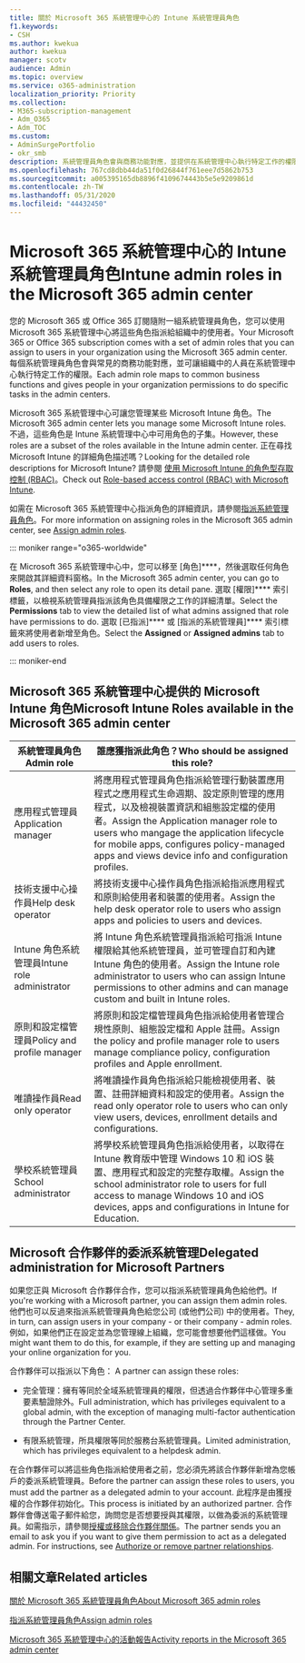 ```yaml
---
title: 關於 Microsoft 365 系統管理中心的 Intune 系統管理員角色
f1.keywords:
- CSH
ms.author: kwekua
author: kwekua
manager: scotv
audience: Admin
ms.topic: overview
ms.service: o365-administration
localization_priority: Priority
ms.collection:
- M365-subscription-management
- Adm_O365
- Adm_TOC
ms.custom:
- AdminSurgePortfolio
- okr_smb
description: 系統管理員角色會與商務功能對應，並提供在系統管理中心執行特定工作的權限。 例如，服務系統管理員向 Microsoft 開啟支援票證。
ms.openlocfilehash: 767cd8dbb44da51f0d26844f761eee7d5862b753
ms.sourcegitcommit: a005395165db8896f4109674443b5e5e9209861d
ms.contentlocale: zh-TW
ms.lasthandoff: 05/31/2020
ms.locfileid: "44432450"
---
```

# <a name="intune-admin-roles-in-the-microsoft-365-admin-center"></a><span data-ttu-id="14155-104">Microsoft 365 系統管理中心的 Intune 系統管理員角色</span><span class="sxs-lookup"><span data-stu-id="14155-104">Intune admin roles in the Microsoft 365 admin center</span></span>

<span data-ttu-id="14155-105">您的 Microsoft 365 或 Office 365 訂閱隨附一組系統管理員角色，您可以使用 Microsoft 365 系統管理中心將這些角色指派給組織中的使用者。</span><span class="sxs-lookup"><span data-stu-id="14155-105">Your Microsoft 365 or Office 365 subscription comes with a set of admin roles that you can assign to users in your organization using the Microsoft 365 admin center.</span></span> <span data-ttu-id="14155-106">每個系統管理員角色會與常見的商務功能對應，並可讓組織中的人員在系統管理中心執行特定工作的權限。</span><span class="sxs-lookup"><span data-stu-id="14155-106">Each admin role maps to common business functions and gives people in your organization permissions to do specific tasks in the admin centers.</span></span>

<span data-ttu-id="14155-107">Microsoft 365 系統管理中心可讓您管理某些 Microsoft Intune 角色。</span><span class="sxs-lookup"><span data-stu-id="14155-107">The Microsoft 365 admin center lets you manage some Microsoft Intune roles.</span></span> <span data-ttu-id="14155-108">不過，這些角色是 Intune 系統管理中心中可用角色的子集。</span><span class="sxs-lookup"><span data-stu-id="14155-108">However, these roles are a subset of the roles available in the Intune admin center.</span></span> <span data-ttu-id="14155-109">正在尋找 Microsoft Intune 的詳細角色描述嗎？</span><span class="sxs-lookup"><span data-stu-id="14155-109">Looking for the detailed role descriptions for Microsoft Intune?</span></span> <span data-ttu-id="14155-110">請參閱 [使用 Microsoft Intune 的角色型存取控制 (RBAC)](https://docs.microsoft.com/mem/intune/fundamentals/role-based-access-control)。</span><span class="sxs-lookup"><span data-stu-id="14155-110">Check out [Role-based access control (RBAC) with Microsoft Intune](https://docs.microsoft.com/mem/intune/fundamentals/role-based-access-control).</span></span>

<span data-ttu-id="14155-111">如需在 Microsoft 365 系統管理中心指派角色的詳細資訊，請參閱[指派系統管理員角色](assign-admin-roles.md)。</span><span class="sxs-lookup"><span data-stu-id="14155-111">For more information on assigning roles in the Microsoft 365 admin center, see [Assign admin roles](assign-admin-roles.md).</span></span>

::: moniker range="o365-worldwide"

<span data-ttu-id="14155-112">在 Microsoft 365 系統管理中心中，您可以移至 [角色]\*\*\*\*，然後選取任何角色來開啟其詳細資料窗格。</span><span class="sxs-lookup"><span data-stu-id="14155-112">In the Microsoft 365 admin center, you can go to **Roles**, and then select any role to open its detail pane.</span></span> <span data-ttu-id="14155-113">選取 [權限]\*\*\*\* 索引標籤，以檢視系統管理員指派該角色具備權限之工作的詳細清單。</span><span class="sxs-lookup"><span data-stu-id="14155-113">Select the **Permissions** tab to view the detailed list of what admins assigned that role have permissions to do.</span></span> <span data-ttu-id="14155-114">選取 [已指派]\*\*\*\* 或 [指派的系統管理員]\*\*\*\* 索引標籤來將使用者新增至角色。</span><span class="sxs-lookup"><span data-stu-id="14155-114">Select the **Assigned** or **Assigned admins** tab to add users to roles.</span></span>

::: moniker-end

## <a name="microsoft-intune-roles-available-in-the-microsoft-365-admin-center"></a><span data-ttu-id="14155-115">Microsoft 365 系統管理中心提供的 Microsoft Intune 角色</span><span class="sxs-lookup"><span data-stu-id="14155-115">Microsoft Intune Roles available in the Microsoft 365 admin center</span></span>

|<span data-ttu-id="14155-116">系統管理員角色</span><span class="sxs-lookup"><span data-stu-id="14155-116">Admin role</span></span>     |<span data-ttu-id="14155-117">誰應獲指派此角色？</span><span class="sxs-lookup"><span data-stu-id="14155-117">Who should be assigned this role?</span></span>  |
|---------|---------|
|<span data-ttu-id="14155-118">應用程式管理員</span><span class="sxs-lookup"><span data-stu-id="14155-118">Application manager</span></span>     |   <span data-ttu-id="14155-119">將應用程式管理員角色指派給管理行動裝置應用程式之應用程式生命週期、設定原則管理的應用程式，以及檢視裝置資訊和組態設定檔的使用者。</span><span class="sxs-lookup"><span data-stu-id="14155-119">Assign the Application manager role to users who mangage the application lifecycle for mobile apps, configures policy-managed apps and views device info and configuration profiles.</span></span>  |
|<span data-ttu-id="14155-120">技術支援中心操作員</span><span class="sxs-lookup"><span data-stu-id="14155-120">Help desk operator</span></span>     |   <span data-ttu-id="14155-121">將技術支援中心操作員角色指派給指派應用程式和原則給使用者和裝置的使用者。</span><span class="sxs-lookup"><span data-stu-id="14155-121">Assign the help desk operator role to users who assign apps and policies to users and devices.</span></span> |
|<span data-ttu-id="14155-122">Intune 角色系統管理員</span><span class="sxs-lookup"><span data-stu-id="14155-122">Intune role administrator</span></span>    |   <span data-ttu-id="14155-123">將 Intune 角色系統管理員指派給可指派 Intune 權限給其他系統管理員，並可管理自訂和內建 Intune 角色的使用者。</span><span class="sxs-lookup"><span data-stu-id="14155-123">Assign the Intune role administrator to users who can assign Intune permissions to other admins and can manage custom and built in Intune roles.</span></span>   |
|<span data-ttu-id="14155-124">原則和設定檔管理員</span><span class="sxs-lookup"><span data-stu-id="14155-124">Policy and profile manager</span></span>     |   <span data-ttu-id="14155-125">將原則和設定檔管理員角色指派給使用者管理合規性原則、組態設定檔和 Apple 註冊。</span><span class="sxs-lookup"><span data-stu-id="14155-125">Assign the policy and profile manager role to users manage compliance policy, configuration profiles and Apple enrollment.</span></span>   |
|<span data-ttu-id="14155-126">唯讀操作員</span><span class="sxs-lookup"><span data-stu-id="14155-126">Read only operator</span></span>     |   <span data-ttu-id="14155-127">將唯讀操作員角色指派給只能檢視使用者、裝置、註冊詳細資料和設定的使用者。</span><span class="sxs-lookup"><span data-stu-id="14155-127">Assign the read only operator role to users who can only view users, devices, enrollment details and configurations.</span></span>   |
|<span data-ttu-id="14155-128">學校系統管理員</span><span class="sxs-lookup"><span data-stu-id="14155-128">School administrator</span></span>     |   <span data-ttu-id="14155-129">將學校系統管理員角色指派給使用者，以取得在 Intune 教育版中管理 Windows 10 和 iOS 裝置、應用程式和設定的完整存取權。</span><span class="sxs-lookup"><span data-stu-id="14155-129">Assign the school administrator role to users for full access to manage Windows 10 and iOS devices, apps and configurations in Intune for Education.</span></span>   |

## <a name="delegated-administration-for-microsoft-partners"></a><span data-ttu-id="14155-130">Microsoft 合作夥伴的委派系統管理</span><span class="sxs-lookup"><span data-stu-id="14155-130">Delegated administration for Microsoft Partners</span></span>

<span data-ttu-id="14155-131">如果您正與 Microsoft 合作夥伴合作，您可以指派系統管理員角色給他們。</span><span class="sxs-lookup"><span data-stu-id="14155-131">If you're working with a Microsoft partner, you can assign them admin roles.</span></span> <span data-ttu-id="14155-132">他們也可以反過來指派系統管理員角色給您公司 (或他們公司) 中的使用者。</span><span class="sxs-lookup"><span data-stu-id="14155-132">They, in turn, can assign users in your company - or their company - admin roles.</span></span> <span data-ttu-id="14155-133">例如，如果他們正在設定並為您管理線上組織，您可能會想要他們這樣做。</span><span class="sxs-lookup"><span data-stu-id="14155-133">You might want them to do this, for example, if they are setting up and managing your online organization for you.</span></span>
  
<span data-ttu-id="14155-134">合作夥伴可以指派以下角色： </span><span class="sxs-lookup"><span data-stu-id="14155-134">A partner can assign these roles:</span></span>
  
- <span data-ttu-id="14155-135">完全管理：擁有等同於全域系統管理員的權限，但透過合作夥伴中心管理多重要素驗證除外。</span><span class="sxs-lookup"><span data-stu-id="14155-135">Full administration, which has privileges equivalent to a global admin, with the exception of managing multi-factor authentication through the Partner Center.</span></span>

- <span data-ttu-id="14155-136">有限系統管理，所具權限等同於服務台系統管理員。</span><span class="sxs-lookup"><span data-stu-id="14155-136">Limited administration, which has privileges equivalent to a helpdesk admin.</span></span>

<span data-ttu-id="14155-137">在合作夥伴可以將這些角色指派給使用者之前，您必須先將該合作夥伴新增為您帳戶的委派系統管理員。</span><span class="sxs-lookup"><span data-stu-id="14155-137">Before the partner can assign these roles to users, you must add the partner as a delegated admin to your account.</span></span> <span data-ttu-id="14155-138">此程序是由獲授權的合作夥伴初始化。</span><span class="sxs-lookup"><span data-stu-id="14155-138">This process is initiated by an authorized partner.</span></span> <span data-ttu-id="14155-139">合作夥伴會傳送電子郵件給您，詢問您是否想要授與其權限，以做為委派的系統管理員。如需指示，請參閱[授權或移除合作夥伴關係](https://docs.microsoft.com/microsoft-365/admin/misc/add-partner)。</span><span class="sxs-lookup"><span data-stu-id="14155-139">The partner sends you an email to ask you if you want to give them permission to act as a delegated admin. For instructions, see [Authorize or remove partner relationships](https://docs.microsoft.com/microsoft-365/admin/misc/add-partner).</span></span>
  
## <a name="related-articles"></a><span data-ttu-id="14155-140">相關文章</span><span class="sxs-lookup"><span data-stu-id="14155-140">Related articles</span></span>

[<span data-ttu-id="14155-141">關於 Microsoft 365 系統管理員角色</span><span class="sxs-lookup"><span data-stu-id="14155-141">About Microsoft 365 admin roles</span></span>](about-admin-roles.md)

[<span data-ttu-id="14155-142">指派系統管理員角色</span><span class="sxs-lookup"><span data-stu-id="14155-142">Assign admin roles</span></span>](assign-admin-roles.md)

[<span data-ttu-id="14155-143">Microsoft 365 系統管理中心的活動報告</span><span class="sxs-lookup"><span data-stu-id="14155-143">Activity reports in the Microsoft 365 admin center</span></span>](../activity-reports/activity-reports.md)